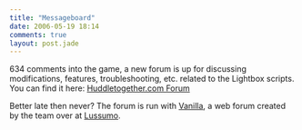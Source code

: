 ```yaml
---
title: "Messageboard"
date: 2006-05-19 18:14
comments: true
layout: post.jade
---
```

634 comments into the game, a new forum is up for discussing modifications, features, troubleshooting, etc. related to the Lightbox scripts. You can find it here:
[Huddletogether.com Forum](http://www.lokeshdhakar.com/forum/)

Better late then never? The forum is run with <a href="http://getvanilla.com/">Vanilla</a>, a web forum  created by the team over at <a href="http://lussumo.com/">Lussumo</a>.

